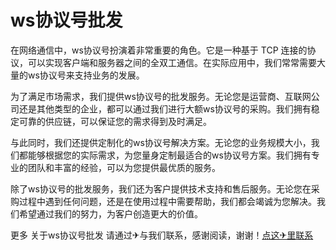 # ws协议号批发

在网络通信中，ws协议号扮演着非常重要的角色。它是一种基于 TCP 连接的协议，可以实现客户端和服务器之间的全双工通信。在实际应用中，我们常常需要大量的ws协议号来支持业务的发展。

为了满足市场需求，我们提供ws协议号的批发服务。无论您是运营商、互联网公司还是其他类型的企业，都可以通过我们进行大额ws协议号的采购。我们拥有稳定可靠的供应链，可以保证您的需求得到及时满足。

与此同时，我们还提供定制化的ws协议号解决方案。无论您的业务规模大小，我们都能够根据您的实际需求，为您量身定制最适合的ws协议号方案。我们拥有专业的团队和丰富的经验，可以为您提供最优质的服务。

除了ws协议号的批发服务，我们还为客户提供技术支持和售后服务。无论您在采购过程中遇到任何问题，还是在使用过程中需要帮助，我们都会竭诚为您解决。我们希望通过我们的努力，为客户创造更大的价值。

更多 关于ws协议号批发 请通过✈与我们联系，感谢阅读，谢谢！[点这✈里联系](https://acc.k02.cc)